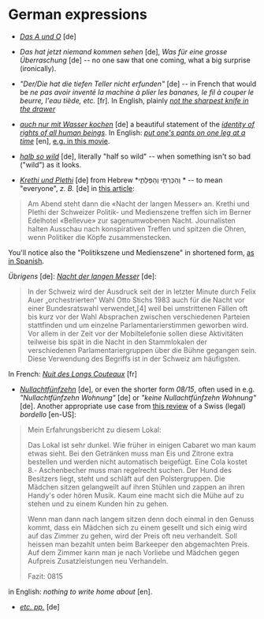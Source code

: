 German expressions
===

* *[Das A und O](https://de.wiktionary.org/wiki/das_A_und_O)* [de]

* *Das hat jetzt niemand kommen sehen* [de], *Was für eine grosse Überraschung* [de] -- no one saw that one coming, what a big surprise (ironically).

* *"Der/Die hat die tiefen Teller nicht erfunden"* [de] -- in French that would be *ne pas avoir inventé la machine à plier les bananes, le fil à couper le beurre, l'eau tiède, etc.* [fr]. In English, plainly *[not the sharpest knife in the drawer](https://en.wiktionary.org/wiki/not_the_sharpest_knife_in_the_drawer)*

* *[auch nur mit Wasser kochen](https://en.wiktionary.org/wiki/auch_nur_mit_Wasser_kochen)* [de] a beautiful statement of the *[identity of rights of all human beings](http://laissez-faire.ch/en/articles/the-impossibility-of-a-non-libertarian-philosophy-of-law/)*. In English: *[put one's pants on one leg at a time](https://en.wiktionary.org/wiki/put_one%27s_pants_on_one_leg_at_a_time)* [en], [e.g. in this movie](https://getyarn.io/yarn-clip/ca4f5e6d-bfd1-4024-a20d-c04a52bcb2cc).

* *[halb so wild](https://www.dict.cc/german-english/Halb+so+wild.html)* [de], literally "half so wild" -- when something isn't so bad ("wild") as it looks.

* *[Krethi und Plethi](https://de.wiktionary.org/wiki/Krethi_und_Plethi)* [de] from Hebrew *וְהַכְּרֵתִ֖י וְהַפְּלֵתִ֑י‎ * -- to mean "everyone", *z. B.* [de] in [this article](https://www.nau.ch/politik/bundeshaus/bundesratswahlen-das-neuste-im-liveticker-65626407):

> Am Abend steht dann die «Nacht der langen Messer» an. Krethi und Plethi der Schweizer Politik- und Medienszene treffen sich im Berner Edelhotel «Bellevue» zur sagenumwobenen Nacht. Journalisten halten Ausschau nach konspirativen Treffen und spitzen die Ohren, wenn Politiker die Köpfe zusammenstecken.

You'll notice also the "Politikszene und Medienszene" in shortened form, [as in Spanish](spanish-abbreviations).

*Übrigens* [de]: *[Nacht der langen Messer](https://de.wikipedia.org/wiki/Nacht_der_langen_Messer)* [de]:

> In der Schweiz wird der Ausdruck seit der in letzter Minute durch Felix Auer „orchestrierten“ Wahl Otto Stichs 1983 auch für die Nacht vor einer Bundesratswahl verwendet,[4] weil bei umstrittenen Fällen oft bis kurz vor der Wahl Absprachen zwischen verschiedenen Parteien stattfinden und um einzelne Parlamentarierstimmen geworben wird. Vor allem in der Zeit vor der Mobiltelefonie sollen diese Aktivitäten teilweise bis spät in die Nacht in den Stammlokalen der verschiedenen Parlamentariergruppen über die Bühne gegangen sein. Diese Verwendung des Begriffs ist in der Schweiz am häufigsten.

In French: *[Nuit des Longs Couteaux](https://fr.wikipedia.org/wiki/Nuit_des_Longs_Couteaux_(Suisse))* [fr]

* *[Nullachtfünfzehn](https://de.wikipedia.org/wiki/08/15_(Redewendung))* [de], or even the shorter form *08/15*, often used in e.g.  *"Nullachtfünfzehn Wohnung"* [de] or *"keine Nullachtfünfzehn Wohnung"* [de]. Another appropriate use case from [this review](https://www.redlightboard.com/posting.php?p=1690) of a Swiss (legal) *bordello* [en-US]:

> Mein Erfahrungsbericht zu diesem Lokal:
>
> Das Lokal ist sehr dunkel. Wie früher in einigen Cabaret wo man kaum etwas sieht. Bei den Getränken muss man Eis und Zitrone extra bestellen und werden nicht automatisch beigefügt. Eine Cola kostet 8.- Aschenbecher muss man regelrecht suchen. Der Hund des Besitzers liegt, steht und schläft auf den Polstergruppen. Die Mädchen sitzen gelangweilt auf ihren Stühlen und zappen an ihren Handy's oder hören Musik. Kaum eine macht sich die Mühe auf zu stehen und zu einem Kunden hin zu gehen.
>
> Wenn man dann nach langem sitzen denn doch einmal in den Genuss kommt, dass ein Mädchen sich zu einem gesellt und sich einig wird auf das Zimmer zu gehen, wird der Preis oft neu verhandelt. Soll heissen man bezahlt unten beim Barkeeper den abgemachten Preis. Auf dem Zimmer kann man je nach Vorliebe und Mädchen gegen Aufpreis Zusatzleistungen neu Verhandeln.
>
> Fazit: 0815

in English: *nothing to write home about* [en].

* *[etc. pp.](https://en.wiktionary.org/wiki/etc._pp)* [de]
